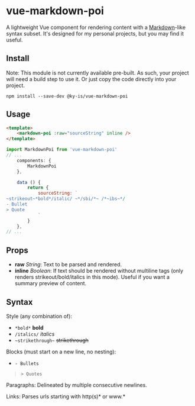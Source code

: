 # vue-markdown-poi

A lightweight Vue component for rendering content with a [Markdown](https://daringfireball.net/projects/markdown/)-like syntax subset. It's designed for my personal projects, but you may find it useful.

## Install

Note: This module is not currently available pre-built. As such, your project will need a build step to use it. Or just copy the code directly into your project.

```console
npm install --save-dev @ky-is/vue-markdown-poi
```

## Usage

```html
<template>
	<markdown-poi :raw="sourceString" inline />
</template>
```
```js
import MarkdownPoi from 'vue-markdown-poi'
// ...
	components: {
		MarkdownPoi
	},

	data () {
		return {
			sourceString: `
~strikeout~*bold*/italic/ ~*/sbi/*~ /*~ibs~*/
- Bullet
> Quote
			`
		}
	},
// ...
```

## Props

- **raw** _String_: Text to be parsed and rendered.
- **inline** _Boolean_: If text should be rendered without multiline tags (only renders strikeout/bold/italics in this mode). Useful if you want a summary preview of content.

## Syntax

Style (any combination of):
- `*bold*` **bold**
- `/italics/` _italics_
- `~strikethrough~` ~~strikethrough~~

Blocks (must start on a new line, no nesting):

- `- Bullets`

> `> Quotes`

Paragraphs: Delineated by multiple consecutive newlines.

Links: Parses urls starting with http(s)* or www.*
